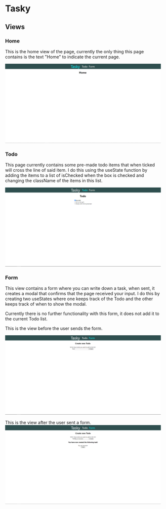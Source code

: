 # Tasky

## Views

### Home 
This is the home view of the page, currently the only thing this page contains is the text "Home" to indicate the current page. 

![HomePage](./images-report/HomePage.png)

### Todo
This page currently contains some pre-made todo items that when ticked will cross the line of said item.
I do this using the useState function by adding the items to a list of isChecked when the box is checked and changing the className of 
the items in this list.

![TodoPagepng](./images-report/TodoPagepng.png)

### Form
This view contains a form where you can write down a task, when sent, it creates a modal that confirms that the page received your input.
I do this by creating two useStates where one keeps track of the Todo and the other keeps track of when to show the modal. <br>

Currently there is no further functionality with this form, it does not add it to the current Todo list. <br>

This is the view before the user sends the form.

![FormNoInput](./images-report/FormNoInput.png)

This is the view after the user sent a form.
![FormIceCream](./images-report/FormIceCream.png)
